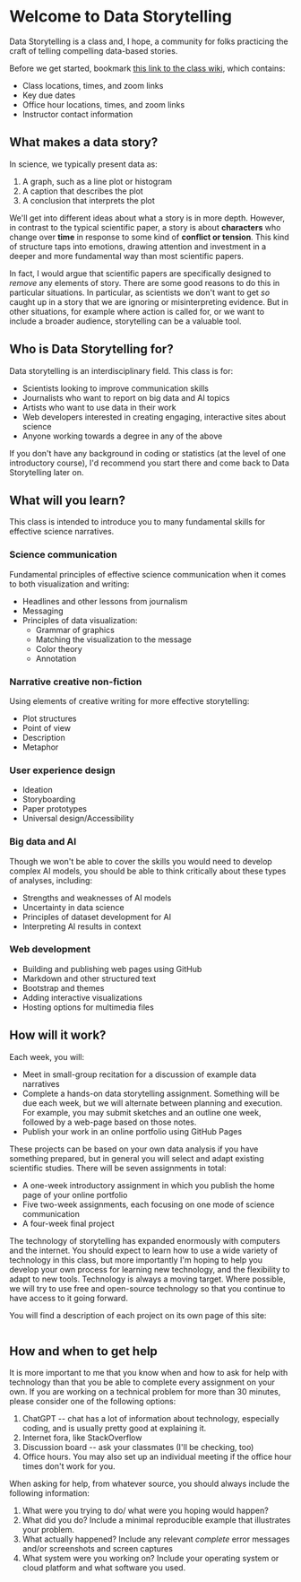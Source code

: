 # Welcome to Data Storytelling

Data Storytelling is a class and, I hope, a community for folks practicing the craft of telling compelling data-based stories.

Before we get started, bookmark [this link to the class wiki](), which contains:
  * Class locations, times, and zoom links
  * Key due dates
  * Office hour locations, times, and zoom links
  * Instructor contact information


## What makes a data story?

In science, we typically present data as:

  1. A graph, such as a line plot or histogram
  2. A caption that describes the plot
  3. A conclusion that interprets the plot

We'll get into different ideas about what a story is in more depth. However, in contrast to the typical scientific paper, a story is about **characters** who change over **time** in response to some kind of **conflict or tension**. This kind of structure taps into emotions, drawing attention and investment in a deeper and more fundamental way than most scientific papers.

In fact, I would argue that scientific papers are specifically designed to *remove* any elements of story. There are some good reasons to do this in particular situations. In particular, as scientists we don't want to get *so* caught up in a story that we are ignoring or misinterpreting evidence. But in other situations, for example where action is called for, or we want to include a broader audience, storytelling can be a valuable tool.

## Who is Data Storytelling for?

Data storytelling is an interdisciplinary field. This class is for:
  * Scientists looking to improve communication skills
  * Journalists who want to report on big data and AI topics
  * Artists who want to use data in their work
  * Web developers interested in creating engaging, interactive sites about science
  * Anyone working towards a degree in any of the above

If you don't have any background in coding or statistics (at the level of one introductory course), I'd recommend you start there and come back to Data Storytelling later on.

## What will you learn?

This class is intended to introduce you to many fundamental skills for effective science narratives. 

### Science communication

Fundamental principles of effective science communication when it comes to both visualization and writing:

  * Headlines and other lessons from journalism
  * Messaging
  * Principles of data visualization:
    * Grammar of graphics
    * Matching the visualization to the message
    * Color theory
    * Annotation

### Narrative creative non-fiction

Using elements of creative writing for more effective storytelling:

  * Plot structures
  * Point of view
  * Description
  * Metaphor

### User experience design

  * Ideation
  * Storyboarding
  * Paper prototypes
  * Universal design/Accessibility

### Big data and AI
  
Though we won't be able to cover the skills you would need to develop complex AI models, you should be able to think critically about these types of analyses, including:

  * Strengths and weaknesses of AI models
  * Uncertainty in data science
  * Principles of dataset development for AI
  * Interpreting AI results in context

### Web development
  
  * Building and publishing web pages using GitHub
  * Markdown and other structured text
  * Bootstrap and themes
  * Adding interactive visualizations
  * Hosting options for multimedia files

## How will it work?

Each week, you will:
  * Meet in small-group recitation for a discussion of example data narratives
  * Complete a hands-on data storytelling assignment. Something will be due each week, but we will alternate between planning and execution. For example, you may submit sketches and an outline one week, followed by a web-page based on those notes.
  * Publish your work in an online portfolio using GitHub Pages

These projects can be based on your own data analysis if you have something prepared, but in general you will select and adapt existing scientific studies. There will be seven assignments in total:
  * A one-week introductory assignment in which you publish the home page of your online portfolio
  * Five two-week assignments, each focusing on one mode of science communication
  * A four-week final project

The technology of storytelling has expanded enormously with computers and the internet. You should expect to learn how to use a wide variety of technology in this class, but more importantly I'm hoping to help you develop your own process for learning new technology, and the flexibility to adapt to new tools. Technology is always a moving target. Where possible, we will try to use free and open-source technology so that you continue to have access to it going forward.

You will find a description of each project on its own page of this site:

```{tableofcontents}
```

## How and when to get help

It is more important to me that you know when and how to ask for help with technology than that you be able to complete every assignment on your own. If you are working on a technical problem for more than 30 minutes, please consider one of the following options:
  1. ChatGPT -- chat has a lot of information about technology, especially coding, and is usually pretty good at explaining it.
  2. Internet fora, like StackOverflow
  3. Discussion board -- ask your classmates (I'll be checking, too)
  4. Office hours. You may also set up an individual meeting if the office hour times don't work for you.

When asking for help, from whatever source, you should always include the following information:

  1. What were you trying to do/ what were you hoping would happen?
  2. What did you do? Include a minimal reproducible example that illustrates your problem.
  3. What actually happened? Include any relevant *complete* error messages and/or screenshots and screen captures
  4. What system were you working on? Include your operating system or cloud platform and what software you used.